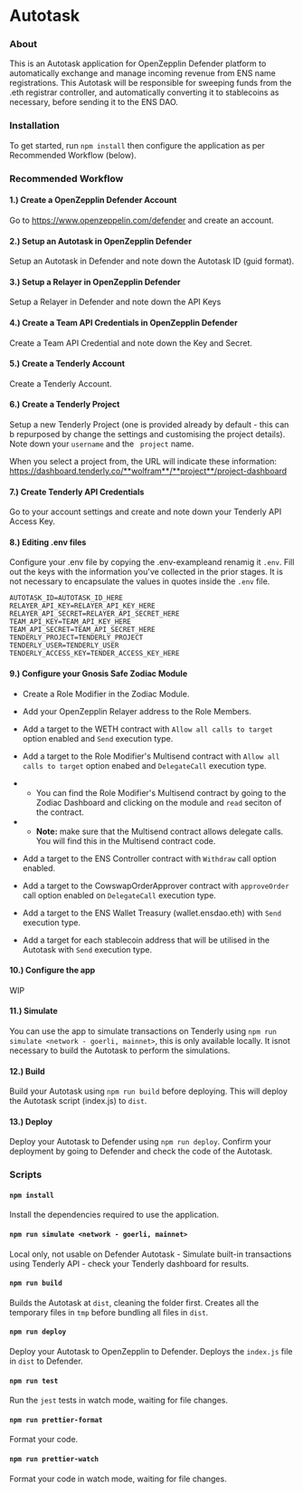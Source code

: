 # Autotask

### About

This is an Autotask application for OpenZepplin Defender platform to automatically exchange and manage incoming revenue from ENS name registrations. This Autotask will be responsible for sweeping funds from the .eth registrar controller, and automatically converting it to stablecoins as necessary, before sending it to the ENS DAO.

### Installation

To get started, run `npm install` then configure the application as per Recommended Workflow (below).

### Recommended Workflow

#### 1.) Create a OpenZepplin Defender Account

Go to https://www.openzeppelin.com/defender and create an account.

#### 2.) Setup an Autotask in OpenZepplin Defender

Setup an Autotask in Defender and note down the Autotask ID (guid format).

#### 3.) Setup a Relayer in OpenZepplin Defender

Setup a Relayer in Defender and note down the API Keys

#### 4.) Create a Team API Credentials in OpenZepplin Defender

Create a Team API Credential and note down the Key and Secret.

#### 5.) Create a Tenderly Account

Create a Tenderly Account.

#### 6.) Create a Tenderly Project

Setup a new Tenderly Project (one is provided already by default - this can b repurposed by change the settings and customising the project details). Note down your `username` and the ` project` name.

When you select a project from, the URL will indicate these information: https://dashboard.tenderly.co/**wolfram**/**project**/project-dashboard

#### 7.) Create Tenderly API Credentials

Go to your account settings and create and note down your Tenderly API Access Key.

#### 8.) Editing .env files

Configure your .env file by copying the .env-exampleand renamig it `.env`. Fill out the keys with the information you've collected in the prior stages. It is not necessary to encapsulate the values in quotes inside the `.env` file.

```
AUTOTASK_ID=AUTOTASK_ID_HERE
RELAYER_API_KEY=RELAYER_API_KEY_HERE
RELAYER_API_SECRET=RELAYER_API_SECRET_HERE
TEAM_API_KEY=TEAM_API_KEY_HERE
TEAM_API_SECRET=TEAM_API_SECRET_HERE
TENDERLY_PROJECT=TENDERLY_PROJECT
TENDERLY_USER=TENDERLY_USER
TENDERLY_ACCESS_KEY=TENDER_ACCESS_KEY_HERE
```

#### 9.) Configure your Gnosis Safe Zodiac Module

- Create a Role Modifier in the Zodiac Module.

- Add your OpenZepplin Relayer address to the Role Members.

- Add a target to the WETH contract with `Allow all calls to target` option enabled and `Send` execution type.

- Add a target to the Role Modifier's Multisend contract with `Allow all calls to target` option enabed and `DelegateCall` execution type.

- - You can find the Role Modifier's Multisend contract by going to the Zodiac Dashboard and clicking on the module and `read` seciton of the contract.

- - **Note:** make sure that the Multisend contract allows delegate calls. You will find this in the Multisend contract code.

- Add a target to the ENS Controller contract with `Withdraw` call option enabled.

- Add a target to the CowswapOrderApprover contract with `approveOrder` call option enabled on `DelegateCall` execution type.

- Add a target to the ENS Wallet Treasury (wallet.ensdao.eth) with `Send` execution type.

- Add a target for each stablecoin address that will be utilised in the Autotask with `Send` execution type.

#### 10.) Configure the app

WIP

#### 11.) Simulate

You can use the app to simulate transactions on Tenderly using `npm run simulate <network - goerli, mainnet>`, this is only available locally. It isnot necessary to build the Autotask to perform the simulations.

#### 12.) Build

Build your Autotask using `npm run build` before deploying. This will deploy the Autotask script (index.js) to `dist`.

#### 13.) Deploy

Deploy your Autotask to Defender using `npm run deploy`. Confirm your deployment by going to Defender and check the code of the Autotask.

### Scripts

#### `npm install`

Install the dependencies required to use the application.

#### `npm run simulate <network - goerli, mainnet>`

Local only, not usable on Defender Autotask - Simulate built-in transactions using Tenderly API - check your Tenderly dashboard for results.

#### `npm run build`

Builds the Autotask at `dist`, cleaning the folder first. Creates all the temporary files in `tmp` before bundling all files in `dist`.

#### `npm run deploy`

Deploy your Autotask to OpenZepplin to Defender. Deploys the `index.js` file in `dist` to Defender.

#### `npm run test`

Run the `jest` tests in watch mode, waiting for file changes.

#### `npm run prettier-format`

Format your code.

#### `npm run prettier-watch`

Format your code in watch mode, waiting for file changes.

